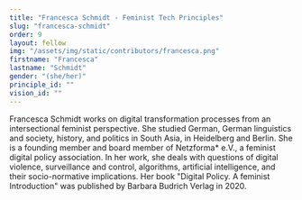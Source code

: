 ```yaml
---
title: "Francesca Schmidt - Feminist Tech Principles"
slug: "francesca-schmidt"
order: 9
layout: fellow
img: "/assets/img/static/contributors/francesca.png"
firstname: "Francesca"
lastname: "Schmidt"
gender: "(she/her)"
principle_id: ""
vision_id: ""
---
```


Francesca Schmidt works on digital transformation processes from an intersectional feminist perspective. She studied German, German linguistics and society, history, and politics in South Asia, in Heidelberg and Berlin. She is a founding member and board member of Netzforma* e.V., a feminist digital policy association. In her work, she deals with questions of digital violence, surveillance and control, algorithms, artificial intelligence, and their socio-normative implications. Her book "Digital Policy. A feminist Introduction" was published by Barbara Budrich Verlag in 2020.






